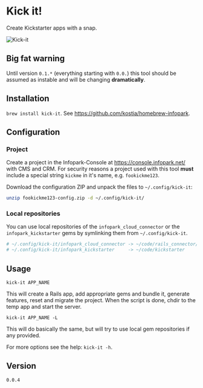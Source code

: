 # Kick it!

Create Kickstarter apps with a snap.

![Kick-it](https://raw.github.com/kostia/kick-it/master/kick-it.png)

## Big fat warning

Until version `0.1.*` (everything starting with `0.0.`) this tool should be assumed as instable
and will be changing __dramatically__.

## Installation

`brew install kick-it`. See https://github.com/kostia/homebrew-infopark.

## Configuration

### Project

Create a project in the Infopark-Console at https://console.infopark.net/ with CMS and CRM.
For security reasons a project used with this tool __must__ include a special string `kickme`
in it's name, e.g. `fookickme123`.

Download the configuration ZIP and unpack the files to `~/.config/kick-it`:

```bash
unzip fookickme123-config.zip -d ~/.config/kick-it/
```

### Local repositories

You can use local repositories of the `infopark_cloud_connector` or the `infopark_kickstarter`
gems by symlinking them from `~/.config/kick-it`.

```bash
# ~/.config/kick-it/infopark_cloud_connector -> ~/code/rails_connector/cloud_connector
# ~/.config/kick-it/infopark_kickstarter     -> ~/code/kickstarter
```

## Usage

`kick-it APP_NAME`

This will create a Rails app, add appropriate gems and bundle it, generate features, reset and migrate the project.
When the script is done, chdir to the temp app and start the server.

`kick-it APP_NAME -L`

This will do basically the same, but will try to use local gem repositories if any provided.

For more options see the help: `kick-it -h`.

## Version

`0.0.4`
